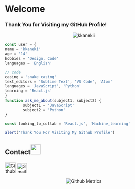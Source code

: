 <!-- <img src="https://github.com/tusharnankani/tusharnankani/blob/master/Assets/Hi.gif" alt = "hi" width="40px" height="40px"> -->

<!--<h1 align="center"> <a href="https://tusharnankani.github.io/about/" ><img src="Assets/portfolio.gh.png" alt="about-ss"> </a>--> 
 
 <!--<br > Welcome to my GitHub! 🤗</h1>-->

<!-- <p align="center">
 <img width="100px" src="https://res.cloudinary.com/anuraghazra/image/upload/v1594908242/logo_ccswme.svg" align="center" alt="Github Readme Stats" />
</p> -->
# Welcome
### Thank You for Visiting my GitHub Profile!

<p align="center"> <img src="https://komarev.com/ghpvc/?username=kkanekii" alt="kkanekii"/> </p>


```js
const user = {
name = 'kkaneki'
age = '14'
hobbies = 'Design, Code'
languages = 'English'

// code 
casing = 'snake_casing'
text_editors = 'Sublime Text', 'VS Code', 'Atom'
languages = 'JavaScript', 'Python'
learning = 'React.js'
}  
function ask_me_about(subject1, subject2) {
        subject1 = 'JavaScript'
        subject2 = 'Python'
}

const looking_to_collab = 'React.js', 'Machine_learning'

alert('Thank You For Visiting My Github Profile')
```



<!--## <a href="mailto:jksheth46@gmail.com">Email</a>--><h2>
Contact<img src="Assets/Handshake.gif" height="32px">
</h2>

 [<img src="https://cdn.svgporn.com/logos/github-icon.svg" alt="Github logo" width="34">](https://github.com/kkanekii) [<img src="https://github.com/kkanekii/kkanekii/blob/master/Assets/Gmail.svg" alt="Gmail logo" height="32">](mailto:jksheth46@gmail.com) 





<!---   🤗 I'm an Advanced designer and a new developer!
-   🔭 I'm currently working on my Competitive Coding Skills.
-   🌱 I'm currently learning _React.js_ 
-   👯 I'm looking to collaborate on Open Sourced Projects on _Web Devlopment_ and _Python_ 🐍 related Projects.
-   💬 Ask me about JavaScript and Python.
-   📫 How to reach me: 
    
    - <a href="mailto:jksheth46@gmail.com">Email</a>

### About Me

I am working on my **Data Structures** and **Algorithms**. My interest lies in **Data Science**, **Javascript**, **Web Development** and **GUI**. I aim to be an open-source contributor.

<!-- I have the **attitude** of a learner, the **courage** of an entrepreneur and the **thinking** of an optimist, engraved inside me. I wish to be a leader in my community of people and have an *innate desire* to contribute to **environment** and **society**. -->

<!--Currently, aim is to become a globally competent individual with **programming skills** along with **design skills**.-->

<!-- <p align="center"><img alt="GitHub Stats" src="https://github-readme-stats.vercel.app/api?username=tusharnankani&show_icons=true&title_color=fff&icon_color=82d4f7&text_color=d1dae3&bg_color=090909"> </p> -->

<p align="center">

<img src="https://metrics.lecoq.io/kkanekii" alt="Github Metrics">

<!-- <img src="https://github-readme-streak-stats.herokuapp.com/?user=tusharnankani" alt="Github Streak Stats"> -->

</p>

<!--<p align="center"> <img src="https://github-readme-stats.vercel.app/api?username=kkanekii_icons=true" alt="kkanekii" />-->

<!--[![Top Langs](https://github-readme-stats.vercel.app/api/top-langs/?username=kkanekii&show_icons=true&title_color=fff&icon_color=79ff97&text_color=9f9f9f&bg_color=151515)](https://github.com/kushal98?tab=repositories)-->

<!--
## Some Of My Projects
<p align="center">
<a href="https://github.com/tusharnankani/TSECHackathon">
  <img align="left" src="https://github-readme-stats.vercel.app/api/pin/?username=kkanekii&repo=TSECHackathon" />
</a>
<a href="https://github.com/tusharnankani/AnalogClock">
  <img align="left" src="https://github-readme-stats.vercel.app/api/pin/?username=kkanekii&repo=AnalogClock"/>
</a>
<a href="https://github.com/tusharnankani/ToDoList">
  <img align="left" src="https://github-readme-stats.vercel.app/api/pin/?username=kkanekii&repo=ToDoList"/>
</a>
<a href="https://github.com/tusharnankani/GamesBuiltUsingPython">
  <img align="left" src="https://github-readme-stats.vercel.app/api/pin/?username=kkanekii&repo=GamesBuiltUsingPython"/>
</a>
</p>
-->

<br>

<div align="center">


</div>

<br>
